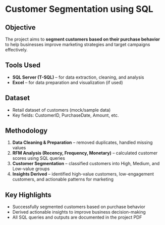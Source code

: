 # Customer Segmentation using SQL

## Objective
The project aims to **segment customers based on their purchase behavior** to help businesses improve marketing strategies and target campaigns effectively.

## Tools Used
- **SQL Server (T-SQL)** – for data extraction, cleaning, and analysis  
- **Excel** – for data preparation and visualization (if used)  

## Dataset
- Retail dataset of customers (mock/sample data)  
- Key fields: CustomerID, PurchaseDate, Amount, etc.  

## Methodology
1. **Data Cleaning & Preparation** – removed duplicates, handled missing values  
2. **RFM Analysis (Recency, Frequency, Monetary)** – calculated customer scores using SQL queries  
3. **Customer Segmentation** – classified customers into High, Medium, and Low-value groups  
4. **Insights Derived** – identified high-value customers, low-engagement customers, and actionable patterns for marketing  

## Key Highlights
- Successfully segmented customers based on purchase behavior  
- Derived actionable insights to improve business decision-making  
- All SQL queries and outputs are documented in the project PDF
    
